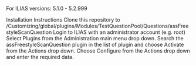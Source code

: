 For ILIAS versions: 5.1.0 - 5.2.999

Installation Instructions
Clone this repository to /Customizing/global/plugins/Modules/TestQuestionPool/Questions/assFreestyleScanQuestion
Login to ILIAS with an administrator account (e.g. root)
Select Plugins from the Administration main menu drop down.
Search the assFreestyleScanQuestion plugin in the list of plugin and choose Activate from the Actions drop down.
Choose Configure from the Actions drop down and enter the required data.